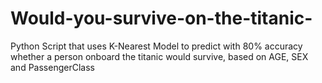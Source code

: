 # Would-you-survive-on-the-titanic-
Python Script that uses K-Nearest Model to predict with 80% accuracy whether a person onboard the titanic would survive, based on AGE, SEX and PassengerClass
